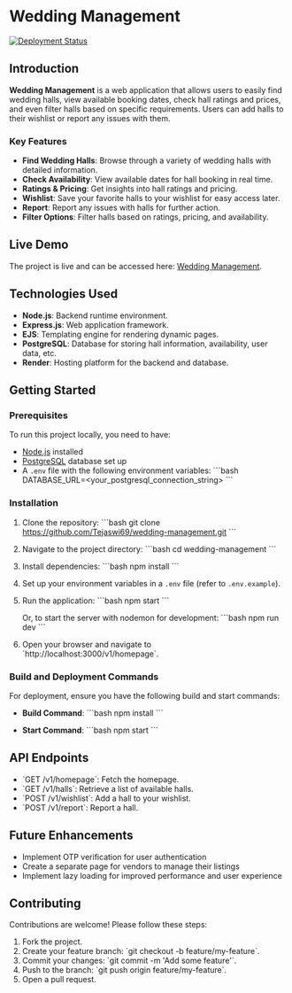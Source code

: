 
# Wedding Management

[![Deployment Status](https://img.shields.io/badge/deployed-success-brightgreen)](https://wedding-management.onrender.com/v1/homepage)

## Introduction

**Wedding Management** is a web application that allows users to easily find wedding halls, view available booking dates, check hall ratings and prices, and even filter halls based on specific requirements. Users can add halls to their wishlist or report any issues with them.

### Key Features

- **Find Wedding Halls**: Browse through a variety of wedding halls with detailed information.
- **Check Availability**: View available dates for hall booking in real time.
- **Ratings & Pricing**: Get insights into hall ratings and pricing.
- **Wishlist**: Save your favorite halls to your wishlist for easy access later.
- **Report**: Report any issues with halls for further action.
- **Filter Options**: Filter halls based on ratings, pricing, and availability.

## Live Demo

The project is live and can be accessed here: [Wedding Management](https://wedding-management.onrender.com/v1/homepage).

## Technologies Used

- **Node.js**: Backend runtime environment.
- **Express.js**: Web application framework.
- **EJS**: Templating engine for rendering dynamic pages.
- **PostgreSQL**: Database for storing hall information, availability, user data, etc.
- **Render**: Hosting platform for the backend and database.

## Getting Started

### Prerequisites

To run this project locally, you need to have:

- [Node.js](https://nodejs.org/) installed
- [PostgreSQL](https://www.postgresql.org/) database set up
- A `.env` file with the following environment variables:
  \`\`\`bash
  DATABASE_URL=<your_postgresql_connection_string>
  \`\`\`

### Installation

1. Clone the repository:
   \`\`\`bash
   git clone https://github.com/Tejaswi69/wedding-management.git
   \`\`\`

2. Navigate to the project directory:
   \`\`\`bash
   cd wedding-management
   \`\`\`

3. Install dependencies:
   \`\`\`bash
   npm install
   \`\`\`

4. Set up your environment variables in a `.env` file (refer to `.env.example`).

5. Run the application:
   \`\`\`bash
   npm start
   \`\`\`

   Or, to start the server with nodemon for development:
   \`\`\`bash
   npm run dev
   \`\`\`

6. Open your browser and navigate to \`http://localhost:3000/v1/homepage\`.

### Build and Deployment Commands

For deployment, ensure you have the following build and start commands:

- **Build Command**: 
  \`\`\`bash
  npm install
  \`\`\`

- **Start Command**:
  \`\`\`bash
  npm start
  \`\`\`

## API Endpoints

- \`GET /v1/homepage\`: Fetch the homepage.
- \`GET /v1/halls\`: Retrieve a list of available halls.
- \`POST /v1/wishlist\`: Add a hall to your wishlist.
- \`POST /v1/report\`: Report a hall.

## Future Enhancements

- Implement OTP verification for user authentication
- Create a separate page for vendors to manage their listings
- Implement lazy loading for improved performance and user experience

## Contributing

Contributions are welcome! Please follow these steps:

1. Fork the project.
2. Create your feature branch: \`git checkout -b feature/my-feature\`.
3. Commit your changes: \`git commit -m 'Add some feature'\`.
4. Push to the branch: \`git push origin feature/my-feature\`.
5. Open a pull request.
